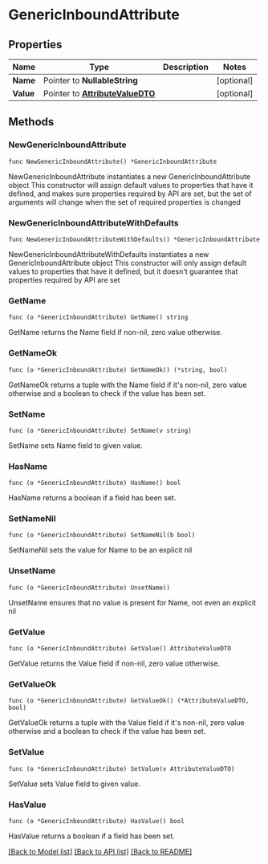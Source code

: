 # GenericInboundAttribute

## Properties

Name | Type | Description | Notes
------------ | ------------- | ------------- | -------------
**Name** | Pointer to **NullableString** |  | [optional] 
**Value** | Pointer to [**AttributeValueDTO**](AttributeValueDTO.md) |  | [optional] 

## Methods

### NewGenericInboundAttribute

`func NewGenericInboundAttribute() *GenericInboundAttribute`

NewGenericInboundAttribute instantiates a new GenericInboundAttribute object
This constructor will assign default values to properties that have it defined,
and makes sure properties required by API are set, but the set of arguments
will change when the set of required properties is changed

### NewGenericInboundAttributeWithDefaults

`func NewGenericInboundAttributeWithDefaults() *GenericInboundAttribute`

NewGenericInboundAttributeWithDefaults instantiates a new GenericInboundAttribute object
This constructor will only assign default values to properties that have it defined,
but it doesn't guarantee that properties required by API are set

### GetName

`func (o *GenericInboundAttribute) GetName() string`

GetName returns the Name field if non-nil, zero value otherwise.

### GetNameOk

`func (o *GenericInboundAttribute) GetNameOk() (*string, bool)`

GetNameOk returns a tuple with the Name field if it's non-nil, zero value otherwise
and a boolean to check if the value has been set.

### SetName

`func (o *GenericInboundAttribute) SetName(v string)`

SetName sets Name field to given value.

### HasName

`func (o *GenericInboundAttribute) HasName() bool`

HasName returns a boolean if a field has been set.

### SetNameNil

`func (o *GenericInboundAttribute) SetNameNil(b bool)`

 SetNameNil sets the value for Name to be an explicit nil

### UnsetName
`func (o *GenericInboundAttribute) UnsetName()`

UnsetName ensures that no value is present for Name, not even an explicit nil
### GetValue

`func (o *GenericInboundAttribute) GetValue() AttributeValueDTO`

GetValue returns the Value field if non-nil, zero value otherwise.

### GetValueOk

`func (o *GenericInboundAttribute) GetValueOk() (*AttributeValueDTO, bool)`

GetValueOk returns a tuple with the Value field if it's non-nil, zero value otherwise
and a boolean to check if the value has been set.

### SetValue

`func (o *GenericInboundAttribute) SetValue(v AttributeValueDTO)`

SetValue sets Value field to given value.

### HasValue

`func (o *GenericInboundAttribute) HasValue() bool`

HasValue returns a boolean if a field has been set.


[[Back to Model list]](../README.md#documentation-for-models) [[Back to API list]](../README.md#documentation-for-api-endpoints) [[Back to README]](../README.md)


